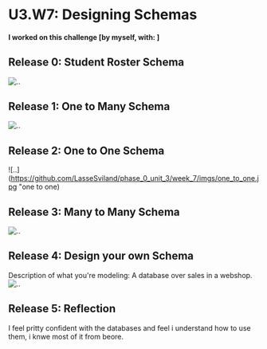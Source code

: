 # U3.W7: Designing Schemas


#### I worked on this challenge [by myself, with: ]


## Release 0: Student Roster Schema
![..](https://raw.github.com/LasseSviland/phase_0_unit_3/week_7/imgs/student.jpg "student")


## Release 1: One to Many Schema
![..](https://github.com/LasseSviland/phase_0_unit_3/week_7/imgs/one_to_many.jpg "one to many")


## Release 2: One to One Schema
![..](https://github.com/LasseSviland/phase_0_unit_3/week_7/imgs/one_to_one.jpg "one to one)


## Release 3: Many to Many Schema
![..](https://github.com/LasseSviland/phase_0_unit_3/week_7/imgs/many_to_many.jpg "many to many")


## Release 4: Design your own Schema
Description of what you're modeling: 
A database over sales in a webshop.
![..](https://github.com/LasseSviland/phase_0_unit_3/week_7/imgs/my_one_to_many_and_one_to_one.jpg "my own schema")


## Release 5: Reflection
I feel pritty confident with the databases and feel i understand how to use them, i knwe most of it from beore.